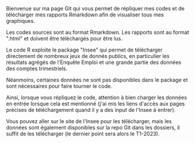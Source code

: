 Bienvenue sur ma page Git qui vous permet de répliquer mes codes et de télécharger mes rapports Rmarkdown afin de visualiser tous mes graphiques. 

Les codes sources sont au format Rmarkdown. Les rapports sont au format ".html" et doivent être téléchargés pour être lus.

Le code R exploite le package "Insee" qui permet de télécharger directement de nombreux jeux de donnés publics, en particulier les résultats agrégés de l'Enquête Emploi et une grande partie des données des comptes trimestriels. 

Néanmoins, certaines données ne sont pas disponibles dans le package et sont nécessaires pour faire tourner le code. 

Ainsi, lorsque vous répliquez le code, attention à bien charger les données en entrée lorsque cela est mentionné (j'ai mis les liens d'accès aux pages précises de téléchargement quand il y a des input de l'Insee à entrer). 

Vous pouvez aller sur le site de l'Insee pour les télécharger, mais les données sont également disponibles sur la repo Git dans les dossiers, il suffit de les télécharger (le dernier point sera alors le T1-2023). 
